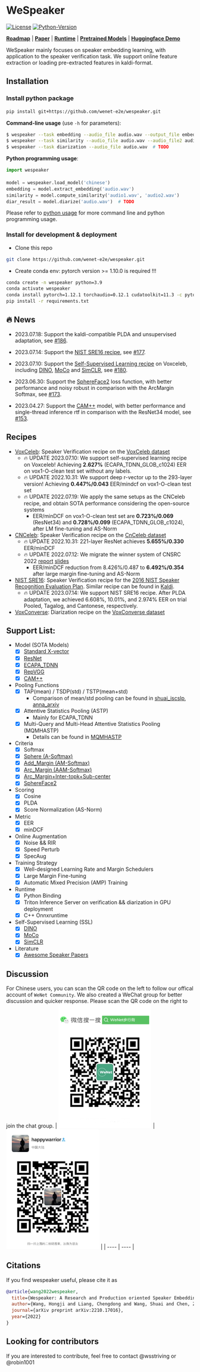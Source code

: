 # WeSpeaker

[![License](https://img.shields.io/badge/License-Apache%202.0-brightgreen.svg)](https://opensource.org/licenses/Apache-2.0)
[![Python-Version](https://img.shields.io/badge/Python-3.8%7C3.9-brightgreen)](https://github.com/wenet-e2e/wespeaker)

[**Roadmap**](ROADMAP.md)
| [**Paper**](https://arxiv.org/abs/2210.17016)
| [**Runtime**](https://github.com/wenet-e2e/wespeaker/tree/master/runtime)
| [**Pretrained Models**](docs/pretrained.md)
| [**Huggingface Demo**](https://huggingface.co/spaces/wenet/wespeaker_demo)


WeSpeaker mainly focuses on speaker embedding learning, with application to the speaker verification task. We support
online feature extraction or loading pre-extracted features in kaldi-format.

## Installation

### Install python package
``` sh
pip install git+https://github.com/wenet-e2e/wespeaker.git
```
**Command-line usage** (use `-h` for parameters):

``` sh
$ wespeaker --task embedding --audio_file audio.wav --output_file embedding.txt
$ wespeaker --task similarity --audio_file audio.wav --audio_file2 audio2.wav
$ wespeaker --task diarization --audio_file audio.wav  # TODO
```

**Python programming usage**:

``` python
import wespeaker

model = wespeaker.load_model('chinese')
embedding = model.extract_embedding('audio.wav')
similarity = model.compute_similarity('audio1.wav', 'audio2.wav')
diar_result = model.diarize('audio.wav')  # TODO
```

Please refer to [python usage](docs/python_package.md) for more command line and python programming usage.

### Install for development & deployment
* Clone this repo
``` sh
git clone https://github.com/wenet-e2e/wespeaker.git
```

* Create conda env: pytorch version >= 1.10.0 is required !!!
``` sh
conda create -n wespeaker python=3.9
conda activate wespeaker
conda install pytorch=1.12.1 torchaudio=0.12.1 cudatoolkit=11.3 -c pytorch -c conda-forge
pip install -r requirements.txt
```

## 🔥 News
* 2023.07.18: Support the kaldi-compatible PLDA and unsupervised adaptation, see [#186](https://github.com/wenet-e2e/wespeaker/pull/186).
* 2023.07.14: Support the [NIST SRE16 recipe](https://www.nist.gov/itl/iad/mig/speaker-recognition-evaluation-2016), see [#177](https://github.com/wenet-e2e/wespeaker/pull/177).
* 2023.07.10: Support the [Self-Supervised Learning recipe](https://github.com/wenet-e2e/wespeaker/tree/master/examples/voxceleb/v3) on Voxceleb, including [DINO](https://openaccess.thecvf.com/content/ICCV2021/papers/Caron_Emerging_Properties_in_Self-Supervised_Vision_Transformers_ICCV_2021_paper.pdf), [MoCo](https://openaccess.thecvf.com/content_CVPR_2020/papers/He_Momentum_Contrast_for_Unsupervised_Visual_Representation_Learning_CVPR_2020_paper.pdf) and [SimCLR](http://proceedings.mlr.press/v119/chen20j/chen20j.pdf), see [#180](https://github.com/wenet-e2e/wespeaker/pull/180).

* 2023.06.30: Support the [SphereFace2](https://ieeexplore.ieee.org/abstract/document/10094954) loss function, with better performance and noisy robust in comparison with the ArcMargin Softmax, see [#173](https://github.com/wenet-e2e/wespeaker/pull/173).

* 2023.04.27: Support the [CAM++](https://arxiv.org/abs/2303.00332) model, with better performance and single-thread inference rtf in comparison with the ResNet34 model, see [#153](https://github.com/wenet-e2e/wespeaker/pull/153).

## Recipes

* [VoxCeleb](https://github.com/wenet-e2e/wespeaker/tree/master/examples/voxceleb): Speaker Verification recipe on the [VoxCeleb dataset](https://www.robots.ox.ac.uk/~vgg/data/voxceleb/)
    * 🔥 UPDATE 2023.07.10: We support self-supervised learning recipe on Voxceleb! Achieving **2.627%** (ECAPA_TDNN_GLOB_c1024) EER on vox1-O-clean test set without any labels.
    * 🔥 UPDATE 2022.10.31: We support deep r-vector up to the 293-layer version! Achieving **0.447%/0.043** EER/mindcf on vox1-O-clean test set
    * 🔥 UPDATE 2022.07.19: We apply the same setups as the CNCeleb recipe, and obtain SOTA performance considering the open-source systems
      - EER/minDCF on vox1-O-clean test set are **0.723%/0.069** (ResNet34) and **0.728%/0.099** (ECAPA_TDNN_GLOB_c1024), after LM fine-tuning and AS-Norm
* [CNCeleb](https://github.com/wenet-e2e/wespeaker/tree/master/examples/cnceleb/v2): Speaker Verification recipe on the [CnCeleb dataset](http://cnceleb.org/)
    * 🔥 UPDATE 2022.10.31: 221-layer ResNet achieves **5.655%/0.330**  EER/minDCF
    * 🔥 UPDATE 2022.07.12: We migrate the winner system of CNSRC 2022 [report](https://aishell-cnsrc.oss-cn-hangzhou.aliyuncs.com/T082.pdf) [slides](https://aishell-cnsrc.oss-cn-hangzhou.aliyuncs.com/T082-ZhengyangChen.pdf)
      - EER/minDCF reduction from 8.426%/0.487 to **6.492%/0.354** after large margin fine-tuning and AS-Norm
* [NIST SRE16](https://github.com/wenet-e2e/wespeaker/tree/master/examples/sre/v2): Speaker Verification recipe for the [2016 NIST Speaker Recognition Evaluation Plan](https://www.nist.gov/itl/iad/mig/speaker-recognition-evaluation-2016). Similar recipe can be found in [Kaldi](https://github.com/kaldi-asr/kaldi/tree/master/egs/sre16).
   * 🔥 UPDATE 2023.07.14: We support NIST SRE16 recipe. After PLDA adaptation, we achieved 6.608%, 10.01%, and 2.974% EER on trial Pooled, Tagalog, and Cantonese, respectively.
* [VoxConverse](https://github.com/wenet-e2e/wespeaker/tree/master/examples/voxconverse): Diarization recipe on the [VoxConverse dataset](https://www.robots.ox.ac.uk/~vgg/data/voxconverse/)

## Support List:

* Model (SOTA Models)
    - [x] [Standard X-vector](http://www.danielpovey.com/files/2017_interspeech_embeddings.pdf)
    - [x] [ResNet](https://arxiv.org/pdf/1512.03385.pdf)
    - [x] [ECAPA_TDNN](https://arxiv.org/pdf/2005.07143.pdf)
    - [x] [RepVGG](https://arxiv.org/pdf/2101.03697.pdf)
    - [x] [CAM++](https://arxiv.org/pdf/2303.00332.pdf)
* Pooling Functions
    - [x] TAP(mean) / TSDP(std) / TSTP(mean+std)
        - Comparison of mean/std pooling can be found in [shuai_iscslp](https://x-lance.sjtu.edu.cn/en/papers/2021/iscslp21_shuai_1_.pdf), [anna_arxiv](https://arxiv.org/pdf/2203.10300.pdf)
    - [x] Attentive Statistics Pooling (ASTP)
        - Mainly for ECAPA_TDNN
    - [x] Multi-Query and Multi-Head Attentive Statistics Pooling (MQMHASTP)
        - Details can be found in [MQMHASTP](https://arxiv.org/pdf/2110.05042.pdf)
* Criteria
    - [x] Softmax
    - [x] [Sphere (A-Softmax)](https://www.researchgate.net/publication/327389164)
    - [x] [Add_Margin (AM-Softmax)](https://arxiv.org/pdf/1801.05599.pdf)
    - [x] [Arc_Margin (AAM-Softmax)](https://arxiv.org/pdf/1801.07698v1.pdf)
    - [x] [Arc_Margin+Inter-topk+Sub-center](https://arxiv.org/pdf/2110.05042.pdf)
    - [x] [SphereFace2](https://ieeexplore.ieee.org/abstract/document/10094954)
* Scoring
    - [x] Cosine
    - [x] PLDA
    - [x] Score Normalization (AS-Norm)
* Metric
    - [x] EER
    - [x] minDCF
* Online Augmentation
    - [x] Noise && RIR
    - [x] Speed Perturb
    - [x] SpecAug
* Training Strategy
    - [x] Well-designed Learning Rate and Margin Schedulers
    - [x] Large Margin Fine-tuning
    - [x] Automatic Mixed Precision (AMP) Training
* Runtime
    - [x] Python Binding
    - [x] Triton Inference Server on verification && diarization in GPU deployment
    - [x] C++ Onnxruntime
* Self-Supervised Learning (SSL)
    - [x] [DINO](https://openaccess.thecvf.com/content/ICCV2021/papers/Caron_Emerging_Properties_in_Self-Supervised_Vision_Transformers_ICCV_2021_paper.pdf)
    - [x] [MoCo](https://openaccess.thecvf.com/content_CVPR_2020/papers/He_Momentum_Contrast_for_Unsupervised_Visual_Representation_Learning_CVPR_2020_paper.pdf)
    - [x] [SimCLR](http://proceedings.mlr.press/v119/chen20j/chen20j.pdf)
* Literature
    - [x] [Awesome Speaker Papers](docs/speaker_recognition_papers.md)

## Discussion

For Chinese users, you can scan the QR code on the left to follow our offical account of `WeNet Community`.
We also created a WeChat group for better discussion and quicker response. Please scan the QR code on the right to join the chat group.
| <img src="https://github.com/wenet-e2e/wenet-contributors/blob/main/wenet_official.jpeg" width="250px"> | <img src="https://github.com/wenet-e2e/wenet-contributors/blob/main/wespeaker/wangshuai.jpg" width="250px"> |
| ---- | ---- |

## Citations
If you find wespeaker useful, please cite it as
```bibtex
@article{wang2022wespeaker,
  title={Wespeaker: A Research and Production oriented Speaker Embedding Learning Toolkit},
  author={Wang, Hongji and Liang, Chengdong and Wang, Shuai and Chen, Zhengyang and Zhang, Binbin and Xiang, Xu and Deng, Yanlei and Qian, Yanmin},
  journal={arXiv preprint arXiv:2210.17016},
  year={2022}
}
```
## Looking for contributors

If you are interested to contribute, feel free to contact @wsstriving or @robin1001
